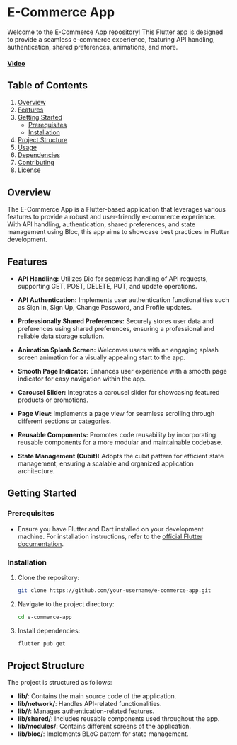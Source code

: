 # E-Commerce App

Welcome to the E-Commerce App repository! This Flutter app is designed to provide a seamless e-commerce experience, featuring API handling, authentication, shared preferences, animations, and more.
#### [Video](https://www.linkedin.com/posts/mohamed-elhalawany-329314220_ecommerce-flutter-dart-activity-7105259895544791040-_FuR?utm_source=share&utm_medium=member_desktop)

## Table of Contents
1. [Overview](#overview)
2. [Features](#features)
3. [Getting Started](#getting-started)
   - [Prerequisites](#prerequisites)
   - [Installation](#installation)
4. [Project Structure](#project-structure)
5. [Usage](#usage)
6. [Dependencies](#dependencies)
7. [Contributing](#contributing)
8. [License](#license)

## Overview

The E-Commerce App is a Flutter-based application that leverages various features to provide a robust and user-friendly e-commerce experience. With API handling, authentication, shared preferences, and state management using Bloc, this app aims to showcase best practices in Flutter development.

## Features

- **API Handling:** Utilizes Dio for seamless handling of API requests, supporting GET, POST, DELETE, PUT, and update operations.

- **API Authentication:** Implements user authentication functionalities such as Sign In, Sign Up, Change Password, and Profile updates.

- **Professionally Shared Preferences:** Securely stores user data and preferences using shared preferences, ensuring a professional and reliable data storage solution.

- **Animation Splash Screen:** Welcomes users with an engaging splash screen animation for a visually appealing start to the app.

- **Smooth Page Indicator:** Enhances user experience with a smooth page indicator for easy navigation within the app.

- **Carousel Slider:** Integrates a carousel slider for showcasing featured products or promotions.

- **Page View:** Implements a page view for seamless scrolling through different sections or categories.

- **Reusable Components:** Promotes code reusability by incorporating reusable components for a more modular and maintainable codebase.

- **State Management (Cubit):** Adopts the cubit pattern for efficient state management, ensuring a scalable and organized application architecture.

## Getting Started

### Prerequisites

- Ensure you have Flutter and Dart installed on your development machine. For installation instructions, refer to the [official Flutter documentation](https://flutter.dev/docs/get-started/install).

### Installation

1. Clone the repository:

   ```bash
   git clone https://github.com/your-username/e-commerce-app.git
1. Navigate to the project directory:
    ```bash
   cd e-commerce-app
2. Install dependencies:
    ```bash
   flutter pub get
    
## Project Structure

The project is structured as follows:

- **lib/**: Contains the main source code of the application.
- **lib/network/**: Handles API-related functionalities.
- **lib//**: Manages authentication-related features.
- **lib/shared/**: Includes reusable components used throughout the app.
- **lib/modules/**: Contains different screens of the application.
- **lib/bloc/**: Implements BLoC pattern for state management.


